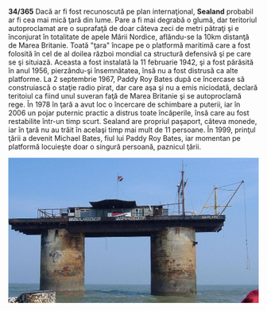 **34/365** Dacă ar fi fost recunoscută pe plan internaţional, **Sealand** probabil ar fi cea mai mică ţară din lume. Pare a fi mai degrabă o glumă, dar teritoriul autoproclamat are o suprafaţă de doar câteva zeci de metri pătraţi şi e înconjurat în totalitate de apele Mării Nordice, aflându-se la 10km distanţă de Marea Britanie. Toată "ţara" încape pe o platformă maritimă care a fost folosită în cel de al doilea război mondial ca structură defensivă şi pe care se şi situiază. Aceasta a fost instalată la 11 februarie 1942, şi a fost părăsită în anul 1956, pierzându-şi însemnătatea, însă nu a fost distrusă ca alte platforme. La 2 septembrie 1967, Paddy Roy Bates după ce încercase să construiască o staţie radio pirat, dar care aşa şi nu a emis niciodată, declară teritoiul ca fiind unul suveran faţă de Marea Britanie şi se autoproclamă rege. În 1978 în ţară a avut loc o încercare de schimbare a puterii, iar în 2006 un pojar puternic practic a distrus toate încăperile, însă care au fost restabilite într-un timp scurt. Sealand are propriul paşaport, câteva monede, iar în ţară nu au trăit în acelaşi timp mai mult de 11 persoane. În 1999, prinţul ţării a devenit Michael Bates, fiul lui Paddy Roy Bates, iar momentan pe platformă locuieşte doar o singură persoană, paznicul ţării.

![Sealand](image-1.jpg)
